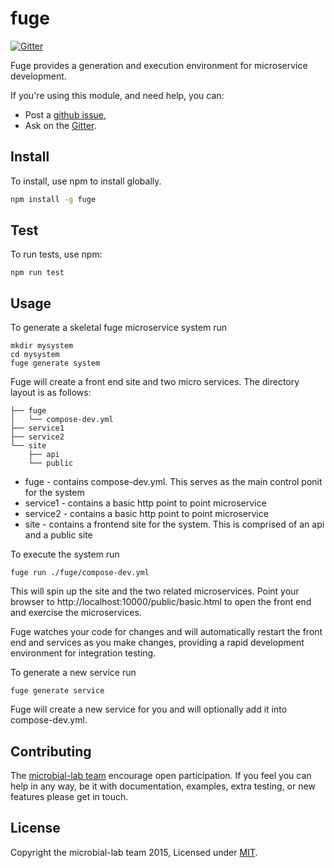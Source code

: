 # fuge
[![Gitter][gitter-badge]][gitter-url]

Fuge provides a generation and execution environment for microservice development.

If you're using this module, and need help, you can:

- Post a [github issue][],
- Ask on the [Gitter][gitter-url].

## Install
To install, use npm to install globally.

```sh
npm install -g fuge
```

## Test
To run tests, use npm:

```
npm run test
```

## Usage

To generate a skeletal fuge microservice system run

```
mkdir mysystem
cd mysystem
fuge generate system
```

Fuge will create a front end site and two micro services. The directory layout is as follows:

```
├── fuge
│   └── compose-dev.yml
├── service1
├── service2
└── site
    ├── api
    └── public
```

* fuge - contains compose-dev.yml. This serves as the main control ponit for the system
* service1 - contains a basic http point to point microservice
* service2 - contains a basic http point to point microservice
* site - contains a frontend site for the system. This is comprised of an api and a public site

To execute the system run

```
fuge run ./fuge/compose-dev.yml
```

This will spin up the site and the two related microservices. Point your browser to http://localhost:10000/public/basic.html to open the front end
and exercise the microservices.

Fuge watches your code for changes and will automatically restart the front end and services as you make changes, providing a rapid development
environment for integration testing.

To generate a new service run

```
fuge generate service
```

Fuge will create a new service for you and will optionally add it into compose-dev.yml.

## Contributing
The [microbial-lab team][] encourage open participation. If you feel you can help in any way, be it with
documentation, examples, extra testing, or new features please get in touch.

## License
Copyright the microbial-lab team 2015, Licensed under [MIT][].

[microbial-lab team]: https://github.com/microbial-lab
[travis-badge]: https://travis-ci.org/microbial-lab/fuge-runner.svg
[travis-url]: https://travis-ci.org/microbial-lab/fuge-runner
[gitter-badge]: https://badges.gitter.im/Join%20Chat.svg
[gitter-url]: https://gitter.im/microbial-lab

[MIT]: ./LICENSE
[github issue]: https://github.com/microbial-lab/fuge-runner/issues/new
